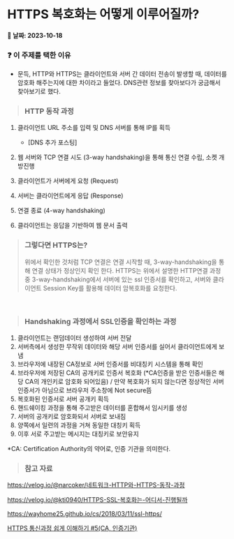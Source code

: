 # HTTPS 복호화는 어떻게 이루어질까?

#### :date: 날짜: 2023-10-18

### :question: 이 주제를 택한 이유

- 문득, HTTP와 HTTPS는 클라이언트와 서버 간 데이터 전송이 발생할 때, 데이터를 암호화 해주는지에 대한 차이라고 들었다. DNS관련 정보를 찾아보다가 궁금해서 찾아보기로 했다.

> ### HTTP 동작 과정

1. 클라이언트 URL 주소를 입력 및 DNS 서버를 통해 IP를 획득
   
   - [DNS 추가 포스팅]

2. 웹 서버와 TCP 연결 시도 (3-way handshaking)을 통해 통신 연결 수립, 소켓 개방진행

3. 클라이언트가 서버에게 요청 (Request)

4. 서버는 클라이언트에게 응답 (Response)

5. 연결 종료 (4-way handshaking)

6. 클라이언트는 응답을 기반하여 웹 문서 출력

> ### 그렇다면 HTTPS는?
> 
> 위에서 확인한 것처럼 TCP 연결은 연결 시작할 때, 3-way-handshaking을 통해 연결 상태가 정상인지 확인 한다. HTTPS는 위에서 설명한 HTTP연결 과정 중 3-way-handshaking에서 서버에 있는 ssl 인증서를 확인하고, 서버와 클라이언트 Session Key를 활용해 데이터 암복호화를 요청한다.

<br>

> ### Handshaking 과정에서 SSL인증을 확인하는 과정

1. 클라이언트는 랜덤데이터 생성하여 서버 전달
2. 서버측에서 생성한 무작위 데이터와 해당 서버 인증서를 실어서 클라이언트에게 보냄
3. 브라우저에 내장된 CA정보로 서버 인증서를 비대칭키 시스템을 통해 확인
4. 브라우저에 저장된 CA의 공개키로 인증서 복호화 (*CA인증을 받은 인증서들은 해당 CA의 개인키로 암호화 되어있음) / 만약 복호화가 되지 않는다면 정상적인 서버 인증서가 아님으로 브라우저 주소창에 Not secure뜸
5. 복호화된 인증서로 서버 공개키 획득
6. 핸드쉐이킹 과정을 통해 주고받은 데이터를 혼합해서 임시키를 생성
7. 서버의 공개키로 암호화되서 서버로 보내짐
8. 양쪽에서 일련의 과정을 거쳐 동일한 대칭키 획득 
9.  이후 서로 주고받는 메시지는 대칭키로 보안유지

*CA: Certification Authority의 약어로, 인증 기관을 의미한다. 

> ### 참고 자료

https://velog.io/@narcoker/네트워크-HTTP와-HTTPS-동작-과정

https://velog.io/@kti0940/HTTPS-SSL-복호화는-어디서-진행될까

https://wayhome25.github.io/cs/2018/03/11/ssl-https/

[HTTPS 통신과정 쉽게 이해하기 #5(CA, 인증기관)](https://aws-hyoh.tistory.com/59)
